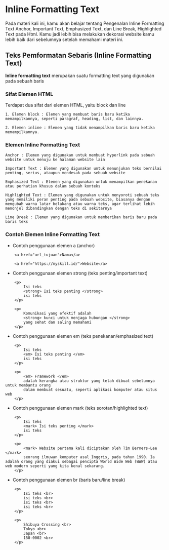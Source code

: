 # Inline Formatting Text

Pada materi kali ini, kamu akan belajar tentang Pengenalan Inline Formatting Text Anchor, Important Text, Emphasized Text, dan Line Break, Highlighted Text pada Html. Kamu jadi lebih bisa melakukan dekorasi website kamu lebih baik dari sebelumnya setelah memahami materi ini.

## Teks Pemformatan Sebaris (Inline Formatting Text)

**Inline formatting text** merupakan suatu formatting text yang digunakan pada sebuah baris

### Sifat Elemen HTML

Terdapat dua sifat dari elemen HTML, yaitu block dan line

```
1. Elemen block : Elemen yang membuat baris baru ketika menampilkannya, seperti paragraf, heading, list, dan lainnya.

2. Elemen inline : Elemen yang tidak menampilkan baris baru ketika menampilkannya.
```

### Elemen Inline Formatting Text

```
Anchor : Elemen yang digunakan untuk membuat hyperlink pada sebuah website untuk menuju ke halaman website lain

Important Text : Elemen yang digunakan untuk menunjukan teks bernilai penting, serius, ataupun mendesak pada sebuah website

Emphasized Text : Elemen yang digunakan untuk menampilkan penekanan atau perhatian khusus dalam sebuah konteks

Highlighted Text : Elemen yang digunakan untuk menyoroti sebuah teks yang memiliki peran penting pada sebuah website, biasanya dengan mengubah warna latar belakang atau warna teks, agar terlihat lebih menonjol dibandingkan dengan teks di sekitarnya

Line Break : Elemen yang digunakan untuk memberikan baris baru pada baris teks
```

### Contoh Elemen Inline Formatting Text

- Contoh penggunaan elemen a (anchor)

```
    <a href="url_tujuan">Nama</a>

    <a href="https://myskill.id/">Website</a>
```

- Contoh penggunaan elemen strong (teks penting/important text)

```
    <p>
        Isi teks
        <strong> Isi teks penting </strong>
        isi teks
    </p>

    <p>
        Komunikasi yang efektif adalah
        <strong> kunci untuk menjaga hubungan </strong>
        yang sehat dan saling memahami
    </p>
```

- Contoh penggunaan elemen em (teks penekanan/emphasized text)

```
    <p>
        Isi teks
        <em> Isi teks penting </em>
        isi teks
    </p>

    <p>
        <em> Framework </em>
        adalah kerangka atau struktur yang telah dibuat sebelumnya untuk membantu orang
        dalam membuat sesuatu, seperti aplikasi komputer atau situs web
    </p>
```

- Contoh penggunaan elemen mark (teks sorotan/highlighted text)

```
    <p>
        Isi teks
        <mark> Isi teks penting </mark>
        isi teks
    </p>

    <p>
        <mark> Website pertama kali diciptakan oleh Tim Berners-Lee </mark>
        seorang ilmuwan komputer asal Inggris, pada tahun 1990. Ia adalah orang yang diakui sebagai pencipta World Wide Web (WWW) atau web modern seperti yang kita kenal sekarang.
    </p>
```

- Contoh penggunaan elemen br (baris baru/line break)

```
    <p>
        Isi teks <br>
        isi teks <br>
        isi teks <br>
        isi teks <br>
    </p>

    <p>
        Shibuya Crossing <br>
        Tokyo <br>
        Japan <br>
        150-0002 <br>
    </p>
```
